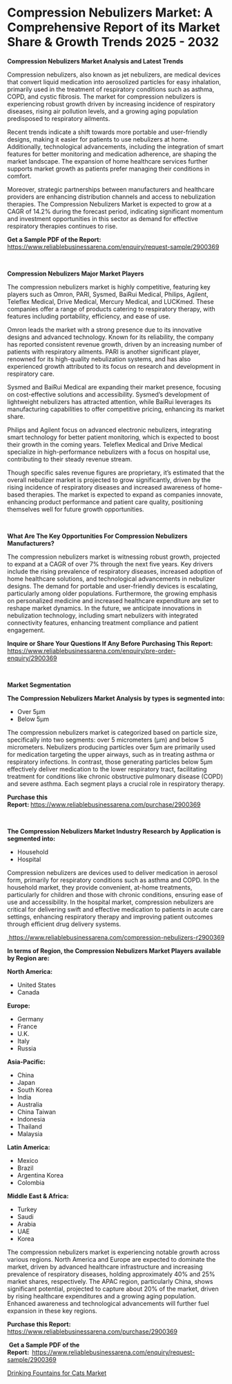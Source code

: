 <p><h1>Compression Nebulizers Market: A Comprehensive Report of its Market Share & Growth Trends 2025 - 2032</h1></p><p><strong>Compression Nebulizers Market Analysis and Latest Trends</strong></p>
<p><p>Compression nebulizers, also known as jet nebulizers, are medical devices that convert liquid medication into aerosolized particles for easy inhalation, primarily used in the treatment of respiratory conditions such as asthma, COPD, and cystic fibrosis. The market for compression nebulizers is experiencing robust growth driven by increasing incidence of respiratory diseases, rising air pollution levels, and a growing aging population predisposed to respiratory ailments. </p><p>Recent trends indicate a shift towards more portable and user-friendly designs, making it easier for patients to use nebulizers at home. Additionally, technological advancements, including the integration of smart features for better monitoring and medication adherence, are shaping the market landscape. The expansion of home healthcare services further supports market growth as patients prefer managing their conditions in comfort. </p><p>Moreover, strategic partnerships between manufacturers and healthcare providers are enhancing distribution channels and access to nebulization therapies. The Compression Nebulizers Market is expected to grow at a CAGR of 14.2% during the forecast period, indicating significant momentum and investment opportunities in this sector as demand for effective respiratory therapies continues to rise.</p></p>
<p><strong>Get a Sample PDF of the Report:&nbsp;</strong> <a href="https://www.reliablebusinessarena.com/enquiry/request-sample/2900369?utm_campaign=3461&utm_medium=2&utm_source=Github&utm_content=ia&utm_term=16032025&utm_id=compression-nebulizers">https://www.reliablebusinessarena.com/enquiry/request-sample/2900369</a></p>
<p>&nbsp;</p>
<p><strong>Compression Nebulizers Major Market Players</strong></p>
<p><p>The compression nebulizers market is highly competitive, featuring key players such as Omron, PARI, Sysmed, BaiRui Medical, Philips, Agilent, Teleflex Medical, Drive Medical, Mercury Medical, and LUCKmed. These companies offer a range of products catering to respiratory therapy, with features including portability, efficiency, and ease of use.</p><p>Omron leads the market with a strong presence due to its innovative designs and advanced technology. Known for its reliability, the company has reported consistent revenue growth, driven by an increasing number of patients with respiratory ailments. PARI is another significant player, renowned for its high-quality nebulization systems, and has also experienced growth attributed to its focus on research and development in respiratory care.</p><p>Sysmed and BaiRui Medical are expanding their market presence, focusing on cost-effective solutions and accessibility. Sysmed’s development of lightweight nebulizers has attracted attention, while BaiRui leverages its manufacturing capabilities to offer competitive pricing, enhancing its market share.</p><p>Philips and Agilent focus on advanced electronic nebulizers, integrating smart technology for better patient monitoring, which is expected to boost their growth in the coming years. Teleflex Medical and Drive Medical specialize in high-performance nebulizers with a focus on hospital use, contributing to their steady revenue stream.</p><p>Though specific sales revenue figures are proprietary, it’s estimated that the overall nebulizer market is projected to grow significantly, driven by the rising incidence of respiratory diseases and increased awareness of home-based therapies. The market is expected to expand as companies innovate, enhancing product performance and patient care quality, positioning themselves well for future growth opportunities.</p></p>
<p>&nbsp;</p>
<p><strong>What Are The Key Opportunities For Compression Nebulizers Manufacturers?</strong></p>
<p><p>The compression nebulizers market is witnessing robust growth, projected to expand at a CAGR of over 7% through the next five years. Key drivers include the rising prevalence of respiratory diseases, increased adoption of home healthcare solutions, and technological advancements in nebulizer designs. The demand for portable and user-friendly devices is escalating, particularly among older populations. Furthermore, the growing emphasis on personalized medicine and increased healthcare expenditure are set to reshape market dynamics. In the future, we anticipate innovations in nebulization technology, including smart nebulizers with integrated connectivity features, enhancing treatment compliance and patient engagement.</p></p>
<p><strong>Inquire or Share Your Questions If Any Before Purchasing This Report:</strong> <a href="https://www.reliablebusinessarena.com/enquiry/pre-order-enquiry/2900369?utm_campaign=3461&utm_medium=2&utm_source=Github&utm_content=ia&utm_term=16032025&utm_id=compression-nebulizers">https://www.reliablebusinessarena.com/enquiry/pre-order-enquiry/2900369</a></p>
<p>&nbsp;</p>
<p><strong>Market Segmentation</strong></p>
<p><strong>The Compression Nebulizers Market Analysis by types is segmented into:</strong></p>
<p><ul><li>Over 5μm</li><li>Below 5μm</li></ul></p>
<p><p>The compression nebulizers market is categorized based on particle size, specifically into two segments: over 5 micrometers (μm) and below 5 micrometers. Nebulizers producing particles over 5μm are primarily used for medication targeting the upper airways, such as in treating asthma or respiratory infections. In contrast, those generating particles below 5μm effectively deliver medication to the lower respiratory tract, facilitating treatment for conditions like chronic obstructive pulmonary disease (COPD) and severe asthma. Each segment plays a crucial role in respiratory therapy.</p></p>
<p><strong>Purchase this Report:&nbsp;</strong><a href="https://www.reliablebusinessarena.com/purchase/2900369?utm_campaign=3461&utm_medium=2&utm_source=Github&utm_content=ia&utm_term=16032025&utm_id=compression-nebulizers">https://www.reliablebusinessarena.com/purchase/2900369</a></p>
<p>&nbsp;</p>
<p><strong>The Compression Nebulizers Market Industry Research by Application is segmented into:</strong></p>
<p><ul><li>Household</li><li>Hospital</li></ul></p>
<p><p>Compression nebulizers are devices used to deliver medication in aerosol form, primarily for respiratory conditions such as asthma and COPD. In the household market, they provide convenient, at-home treatments, particularly for children and those with chronic conditions, ensuring ease of use and accessibility. In the hospital market, compression nebulizers are critical for delivering swift and effective medication to patients in acute care settings, enhancing respiratory therapy and improving patient outcomes through efficient drug delivery systems.</p></p>
<p><a href="https://www.reliablebusinessarena.com/compression-nebulizers-r2900369?utm_campaign=3461&utm_medium=2&utm_source=Github&utm_content=ia&utm_term=16032025&utm_id=compression-nebulizers">&nbsp;https://www.reliablebusinessarena.com/compression-nebulizers-r2900369</a></p>
<p><strong>In terms of Region, the Compression Nebulizers Market Players available by Region are:</strong></p>
<p>
    <p> <strong> North America: </strong>
        <ul>
            <li>United States</li>
            <li>Canada</li>
        </ul>
        </p> 
    <p> <strong> Europe: </strong>
        <ul>
            <li>Germany</li>
            <li>France</li>
            <li>U.K.</li>
            <li>Italy</li>
            <li>Russia</li>
        </ul>
        </p> 
    <p> <strong> Asia-Pacific: </strong>
        <ul>
            <li>China</li>
            <li>Japan</li>
            <li>South Korea</li>
            <li>India</li>
            <li>Australia</li>
            <li>China Taiwan</li>
            <li>Indonesia</li>
            <li>Thailand</li>
            <li>Malaysia</li>
        </ul>
        </p> 
    <p> <strong> Latin America: </strong>
        <ul>
            <li>Mexico</li>
            <li>Brazil</li>
            <li>Argentina Korea</li>
            <li>Colombia</li>
        </ul>
        </p> 
    <p> <strong> Middle East & Africa: </strong>
        <ul>
            <li>Turkey</li>
            <li>Saudi</li>
            <li>Arabia</li>
            <li>UAE</li>
            <li>Korea</li>
        </ul>
    </p>
    </p>
<p><p>The compression nebulizers market is experiencing notable growth across various regions. North America and Europe are expected to dominate the market, driven by advanced healthcare infrastructure and increasing prevalence of respiratory diseases, holding approximately 40% and 25% market shares, respectively. The APAC region, particularly China, shows significant potential, projected to capture about 20% of the market, driven by rising healthcare expenditures and a growing aging population. Enhanced awareness and technological advancements will further fuel expansion in these key regions.</p></p>
<p><strong>Purchase this Report: </strong><a href="https://www.reliablebusinessarena.com/purchase/2900369?utm_campaign=3461&utm_medium=2&utm_source=Github&utm_content=ia&utm_term=16032025&utm_id=compression-nebulizers">https://www.reliablebusinessarena.com/purchase/2900369</a></p>
<p>&nbsp;<strong>Get a Sample PDF of the Report:&nbsp;&nbsp;</strong><a href="https://www.reliablebusinessarena.com/enquiry/request-sample/2900369?utm_campaign=3461&utm_medium=2&utm_source=Github&utm_content=ia&utm_term=16032025&utm_id=compression-nebulizers">https://www.reliablebusinessarena.com/enquiry/request-sample/2900369</a></p>
<p><strong></strong></p>
<p><p><a href="https://github.com/kukolkasimo5/Market-Research-Report-List-1/blob/main/drinking-fountains-for-cats-market.md?utm_campaign=3461&utm_medium=2&utm_source=Github&utm_content=ia&utm_term=16032025&utm_id=compression-nebulizers">Drinking Fountains for Cats Market</a></p></p>